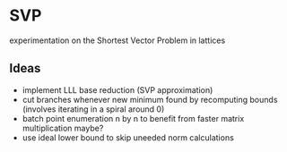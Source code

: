 # SVP

experimentation on the Shortest Vector Problem in lattices

## Ideas

- implement LLL base reduction (SVP approximation)
- cut branches whenever new minimum found by recomputing bounds (involves iterating in a spiral around 0)
- batch point enumeration n by n to benefit from faster matrix multiplication maybe?
- use ideal lower bound to skip uneeded norm calculations